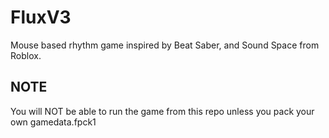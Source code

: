 # FluxV3

Mouse based rhythm game inspired by Beat Saber, and Sound Space from Roblox.

## NOTE
You will NOT be able to run the game from this repo unless you pack your own gamedata.fpck1
